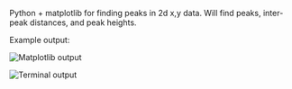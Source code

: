 Python + matplotlib for finding peaks in 2d x,y data. Will find peaks, inter-peak distances, and peak heights.

Example output:

![Matplotlib output](https://github.com/rjshade/PeakFinder/raw/master/output/data.csv_out.png)

![Terminal output](https://github.com/rjshade/PeakFinder/raw/master/output/data.csv_out_terminal.png)

